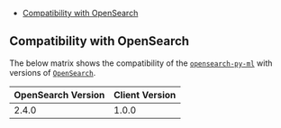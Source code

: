 - [Compatibility with OpenSearch](#compatibility-with-opensearch)

## Compatibility with OpenSearch

The below matrix shows the compatibility of the [`opensearch-py-ml`](https://pypi.org/project/opensearch-py-ml/) with versions of [`OpenSearch`](https://opensearch.org/downloads.html#opensearch).

| OpenSearch Version | Client Version |
|--------------------| --- |
| 2.4.0              | 1.0.0 |


